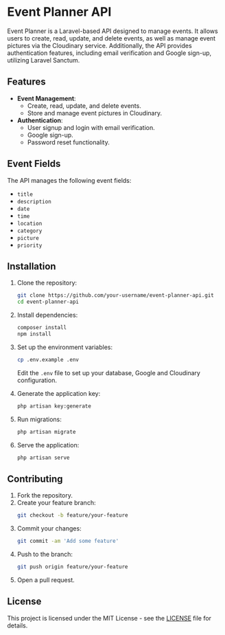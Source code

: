 # Event Planner API

Event Planner is a Laravel-based API designed to manage events. It allows users to create, read, update, and delete events, as well as manage event pictures via the Cloudinary service. Additionally, the API provides authentication features, including email verification and Google sign-up, utilizing Laravel Sanctum.

## Features

-   **Event Management**:
    -   Create, read, update, and delete events.
    -   Store and manage event pictures in Cloudinary.
-   **Authentication**:
    -   User signup and login with email verification.
    -   Google sign-up.
    -   Password reset functionality.

## Event Fields

The API manages the following event fields:

-   `title`
-   `description`
-   `date`
-   `time`
-   `location`
-   `category`
-   `picture`
-   `priority`

## Installation

1. Clone the repository:

    ```sh
    git clone https://github.com/your-username/event-planner-api.git
    cd event-planner-api
    ```

2. Install dependencies:

    ```sh
    composer install
    npm install
    ```

3. Set up the environment variables:

    ```sh
    cp .env.example .env
    ```

    Edit the `.env` file to set up your database, Google and Cloudinary configuration.

4. Generate the application key:

    ```sh
    php artisan key:generate
    ```

5. Run migrations:

    ```sh
    php artisan migrate
    ```

6. Serve the application:
    ```sh
    php artisan serve
    ```

## Contributing

1. Fork the repository.
2. Create your feature branch:
    ```sh
    git checkout -b feature/your-feature
    ```
3. Commit your changes:
    ```sh
    git commit -am 'Add some feature'
    ```
4. Push to the branch:
    ```sh
    git push origin feature/your-feature
    ```
5. Open a pull request.

## License

This project is licensed under the MIT License - see the [LICENSE](LICENSE) file for details.
